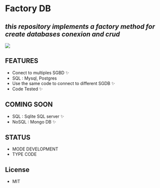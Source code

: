 # Factory DB
## _this repository implements a factory method for create databases conexion and crud_

![](https://www.freeiconspng.com/uploads/factory-icon--vista-business-icons--softiconsm-28.png)


## FEATURES

- Conect to multiples SGBD ✨
- SQL : Mysql, Postgres
- Use the same code to connect to different SGDB ✨
- Code Tested ✨

## COMING SOON

-  SQL : Sqlite  SQL server ✨
-  NoSQL : Mongo DB ✨


## STATUS
- MODE DEVELOPMENT
- TYPE CODE


## License
- MIT


